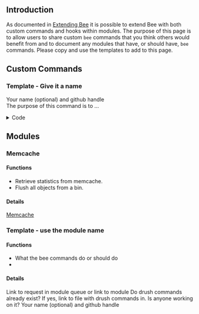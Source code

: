 ## Introduction
As documented in [Extending Bee](https://github.com/backdrop-contrib/bee/wiki/Extending-Bee) it is possible to extend Bee with both custom commands and hooks within modules.  The purpose of this page is to allow users to share custom `bee` commands that you think others would benefit from and to document any modules that have, or should have, `bee` commands. Please copy and use the templates to add to this page.

## Custom Commands

### Template - Give it a name
Your name (optional) and github handle  
The purpose of this command is to ...

<details>
<summary>Code</summary>

```php
<?php
  function custom_bee_command() {
    // your code
  }

  function custom_bee_callback() {
    // your code
  }
```

</details>

## Modules
### Memcache
#### Functions
- Retrieve statistics from memcache.
- Flush all objects from a bin.

#### Details
[Memcache](https://github.com/backdrop-contrib/memcache)

### Template - use the module name
#### Functions
- What the bee commands do or should do
-

#### Details
Link to request in module queue or link to module
Do drush commands already exist?
If yes, link to file with drush commands in.
Is anyone working on it?
Your name (optional) and github handle
